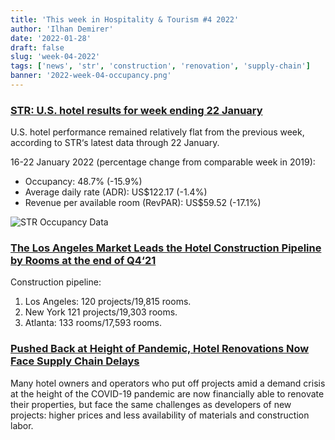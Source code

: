 ```yaml
---
title: 'This week in Hospitality & Tourism #4 2022'
author: 'Ilhan Demirer'
date: '2022-01-28'
draft: false
slug: 'week-04-2022'
tags: ['news', 'str', 'construction', 'renovation', 'supply-chain']
banner: '2022-week-04-occupancy.png'
---
```


### [STR: U.S. hotel results for week ending 22 January](https://str.com/press-release/str-us-hotel-results-week-ending-22-january)

U.S. hotel performance remained relatively flat from the previous week, according to STR‘s latest data through 22 January.

16-22 January 2022 (percentage change from comparable week in 2019):

- Occupancy: 48.7% (-15.9%)
- Average daily rate (ADR): US$122.17 (-1.4%)
- Revenue per available room (RevPAR): US$59.52 (-17.1%)

![STR Occupancy Data](/images/blogimages/2022-week-04-occupancy.png)

### [The Los Angeles Market Leads the Hotel Construction Pipeline by Rooms at the end of Q4‘21](https://www.hospitalitynet.org/news/4108637.html)

Construction pipeline:

1. Los Angeles: 120 projects/19,815 rooms.
2. New York 121 projects/19,303 rooms.
3. Atlanta: 133 rooms/17,593 rooms.

### [Pushed Back at Height of Pandemic, Hotel Renovations Now Face Supply Chain Delays](https://www.costar.com/article/1928073552)

Many hotel owners and operators who put off projects amid a demand crisis at the height of the COVID-19 pandemic are now financially able to renovate their properties, but face the same challenges as developers of new projects: higher prices and less availability of materials and construction labor.
